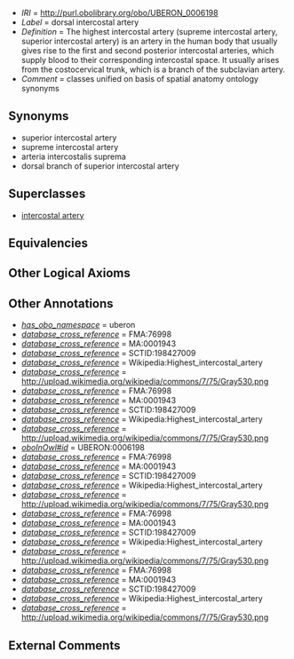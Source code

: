  * *IRI* = http://purl.obolibrary.org/obo/UBERON_0006198
 * *Label* = dorsal intercostal artery
 * *Definition* = The highest intercostal artery (supreme intercostal artery, superior intercostal artery) is an artery in the human body that usually gives rise to the first and second posterior intercostal arteries, which supply blood to their corresponding intercostal space. It usually arises from the costocervical trunk, which is a branch of the subclavian artery.
 * *Comment* = classes unified on basis of spatial anatomy ontology synonyms

## Synonyms

 * superior intercostal artery
 * supreme intercostal artery
 * arteria intercostalis suprema
 * dorsal branch of superior intercostal artery

## Superclasses

 * [intercostal artery](../../UBERON/12/UBERON_0005612.md)

## Equivalencies


## Other Logical Axioms


## Other Annotations

 * *[has_obo_namespace](../../ce/oboInOwl#hasOBONamespace.md)* = uberon
 * *[database_cross_reference](../../ef/oboInOwl#hasDbXref.md)* = FMA:76998
 * *[database_cross_reference](../../ef/oboInOwl#hasDbXref.md)* = MA:0001943
 * *[database_cross_reference](../../ef/oboInOwl#hasDbXref.md)* = SCTID:198427009
 * *[database_cross_reference](../../ef/oboInOwl#hasDbXref.md)* = Wikipedia:Highest_intercostal_artery
 * *[database_cross_reference](../../ef/oboInOwl#hasDbXref.md)* = http://upload.wikimedia.org/wikipedia/commons/7/75/Gray530.png
 * *[database_cross_reference](../../ef/oboInOwl#hasDbXref.md)* = FMA:76998
 * *[database_cross_reference](../../ef/oboInOwl#hasDbXref.md)* = MA:0001943
 * *[database_cross_reference](../../ef/oboInOwl#hasDbXref.md)* = SCTID:198427009
 * *[database_cross_reference](../../ef/oboInOwl#hasDbXref.md)* = Wikipedia:Highest_intercostal_artery
 * *[database_cross_reference](../../ef/oboInOwl#hasDbXref.md)* = http://upload.wikimedia.org/wikipedia/commons/7/75/Gray530.png
 * *[oboInOwl#id](../../id/oboInOwl#id.md)* = UBERON:0006198
 * *[database_cross_reference](../../ef/oboInOwl#hasDbXref.md)* = FMA:76998
 * *[database_cross_reference](../../ef/oboInOwl#hasDbXref.md)* = MA:0001943
 * *[database_cross_reference](../../ef/oboInOwl#hasDbXref.md)* = SCTID:198427009
 * *[database_cross_reference](../../ef/oboInOwl#hasDbXref.md)* = Wikipedia:Highest_intercostal_artery
 * *[database_cross_reference](../../ef/oboInOwl#hasDbXref.md)* = http://upload.wikimedia.org/wikipedia/commons/7/75/Gray530.png
 * *[database_cross_reference](../../ef/oboInOwl#hasDbXref.md)* = FMA:76998
 * *[database_cross_reference](../../ef/oboInOwl#hasDbXref.md)* = MA:0001943
 * *[database_cross_reference](../../ef/oboInOwl#hasDbXref.md)* = SCTID:198427009
 * *[database_cross_reference](../../ef/oboInOwl#hasDbXref.md)* = Wikipedia:Highest_intercostal_artery
 * *[database_cross_reference](../../ef/oboInOwl#hasDbXref.md)* = http://upload.wikimedia.org/wikipedia/commons/7/75/Gray530.png
 * *[database_cross_reference](../../ef/oboInOwl#hasDbXref.md)* = FMA:76998
 * *[database_cross_reference](../../ef/oboInOwl#hasDbXref.md)* = MA:0001943
 * *[database_cross_reference](../../ef/oboInOwl#hasDbXref.md)* = SCTID:198427009
 * *[database_cross_reference](../../ef/oboInOwl#hasDbXref.md)* = Wikipedia:Highest_intercostal_artery
 * *[database_cross_reference](../../ef/oboInOwl#hasDbXref.md)* = http://upload.wikimedia.org/wikipedia/commons/7/75/Gray530.png

## External Comments

